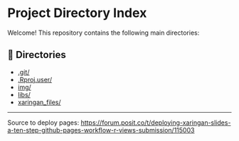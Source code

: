 # Project Directory Index

Welcome! This repository contains the following main directories:

## 📂 Directories

- [.git/](./.git/)
- [.Rproj.user/](./.Rproj.user/)
- [img/](./img/)
- [libs/](./libs/)
- [xaringan_files/](./xaringan_files/)

---
Source to deploy pages: https://forum.posit.co/t/deploying-xaringan-slides-a-ten-step-github-pages-workflow-r-views-submission/115003


